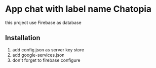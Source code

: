 App chat with label name Chatopia
============================

this project use Firebase as database

Installation
--------------

1. add config.json as server key store 
2. add google-services.json
3. don't forget to firebase configure

